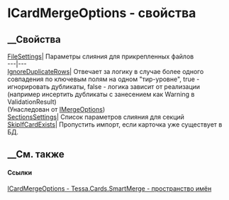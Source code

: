 # ICardMergeOptions - свойства
##  __Свойства
[FileSettings](P_Tessa_Cards_SmartMerge_ICardMergeOptions_FileSettings.htm)|
Параметры слияния для прикрепленных файлов  
---|---  
[IgnoreDuplicateRows](P_Tessa_SmartMerge_IMergeOptions_IgnoreDuplicateRows.htm)|
Отвечает за логику в случае более одного совпадения по ключевым полям на одном
"тир-уровне", true - игнорировать дубликаты, false - логика зависит от
реализации (например инсертить дубликаты с занесением как Warning в
ValidationResult)  
(Унаследован от [IMergeOptions](T_Tessa_SmartMerge_IMergeOptions.htm))  
[SectionsSettings](P_Tessa_Cards_SmartMerge_ICardMergeOptions_SectionsSettings.htm)|
Список параметров слияния для секций  
[SkipIfCardExists](P_Tessa_Cards_SmartMerge_ICardMergeOptions_SkipIfCardExists.htm)|
Пропустить импорт, если карточка уже существует в БД.  
## __См. также
#### Ссылки
[ICardMergeOptions - ](T_Tessa_Cards_SmartMerge_ICardMergeOptions.htm)
[Tessa.Cards.SmartMerge - пространство имён](N_Tessa_Cards_SmartMerge.htm)

